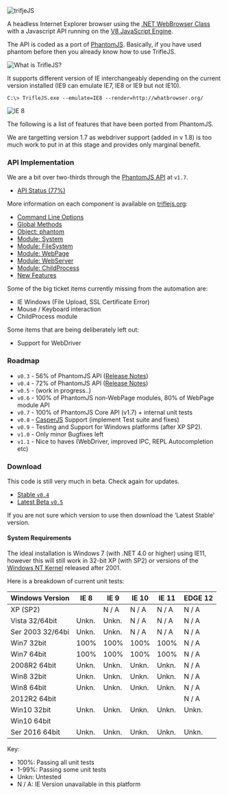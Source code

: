 ![trifjeJS](https://raw.github.com/sdesalas/trifleJS/master/Docs/logo-260x260px.png "trifleJS")

A headless Internet Explorer browser using the [.NET WebBrowser Class](http://msdn.microsoft.com/en-us/library/system.windows.forms.webbrowser.aspx) with a Javascript API running on the [V8 JavaScript Engine](http://en.wikipedia.org/wiki/V8_(JavaScript_engine)).

The API is coded as a port of [PhantomJS](http://phantomjs.org). Basically, if you have used phantom before then you already know how to use TrifleJS.

![What is TrifleJS?](https://raw.github.com/sdesalas/trifleJS/master/Docs/What.Is.Trifle.png "What is TrifleJS?")

It supports different version of IE interchangeably depending on the current version installed (IE9 can emulate IE7, IE8 or IE9 but not IE10).

    C:\> TrifleJS.exe --emulate=IE8 --render=http://whatbrowser.org/

![IE 8](https://raw.github.com/sdesalas/trifleJS/master/Docs/whatbrowser.org.IE8.png "Running as IE 8")

The following is a list of features that have been ported from PhantomJS. 

We are targetting version 1.7 as webdriver support (added in v 1.8) is too much work to put in at this stage and provides only marginal benefit.

### API Implementation

We are a bit over two-thirds through the [PhantomJS API](http://phantomjs.org/api/) at `v1.7`.

- [API Status (77%)](http://triflejs.org#post-112)

More information on each component is available on [triflejs.org](http://triflejs.org):

- [Command Line Options](http://triflejs.org#post-29)
- [Global Methods](http://triflejs.org#post-11)
- [Object: phantom](http://triflejs.org#post-18)
- [Module: System](http://triflejs.org#post-24)
- [Module: FileSystem](http://triflejs.org#post-27)
- [Module: WebPage](http://triflejs.org#post-20)
- [Module: WebServer](http://triflejs.org#post-63)
- [Module: ChildProcess](http://triflejs.org#post-222)
- [New Features](http://triflejs.org/#post-31)

Some of the big ticket items currently missing from the automation are: 

- IE Windows (File Upload, SSL Certificate Error)
- Mouse / Keyboard interaction
- ChildProcess module

Some items that are being deliberately left out:

- Support for WebDriver

### Roadmap

- `v0.3` - 56% of PhantomJS API ([Release Notes](https://github.com/sdesalas/trifleJS/releases/tag/v0.3))
- `v0.4` - 72% of PhantomJS API ([Release Notes](https://github.com/sdesalas/trifleJS/releases/tag/v0.4))
- `v0.5` - (work in progress..)
- `v0.6` - 100% of PhantomJS non-WebPage modules, 80% of WebPage module API
- `v0.7` - 100% of PhantomJS Core API (v1.7) + internal unit tests
- `v0.8` - [CasperJS](https://github.com/n1k0/casperjs) Support (implement Test suite and fixes)
- `v0.9` - Testing and Support for Windows platforms (after XP SP2).
- `v1.0` - Only minor Bugfixes left
- `v1.1` - Nice to haves (WebDriver, improved IPC, REPL Autocompletion etc)

### Download

This code is still very much in beta. Check again for updates.

- [Stable `v0.4`](https://github.com/sdesalas/trifleJS/releases/download/v0.4/TrifleJS.zip)
- [Latest Beta `v0.5`](https://github.com/sdesalas/trifleJS/raw/master/Build/Binary/TrifleJS.Latest.zip)

If you are not sure which version to use then download the ‘Latest Stable’ version.

#### System Requirements

The ideal installation is Windows 7 (with .NET 4.0 or higher) using IE11, however this will still work in 32-bit XP (with SP2) or versions of the [Windows NT Kernel](http://en.wikipedia.org/wiki/Comparison_of_Microsoft_Windows_versions#Windows_NT) released after 2001.

Here is a breakdown of current unit tests:

|Windows Version    | IE 8  | IE 9  | IE 10 | IE 11 | EDGE 12 |
|-------------------|-------|-------|-------|-------|---------|
|XP (SP2)           |       | N / A | N / A | N / A |  N / A  |
|Vista 32/64bit     | Unkn. | Unkn. | N / A | N / A |  N / A  |
|Ser 2003 32/64bi   | Unkn. | Unkn. | N / A | N / A |  N / A  |
|Win7 32bit         | 100%  | 100%  | 100%  | 100%  |  N / A  |
|Win7 64bit         | 100%  | 100%  | 100%  | 100%  |  N / A  |
|2008R2 64bit       | Unkn. | Unkn. | Unkn. | Unkn. |  N / A  |
|Win8 32bit         | Unkn. | Unkn. | Unkn. | Unkn. |  N / A  |
|Win8 64bit         | Unkn. | Unkn. | Unkn. | Unkn. |  N / A  |
|2012R2 64bit       |       |       |       |       |  N / A  |
|Win10 32bit        | Unkn. | Unkn. | Unkn. | Unkn. |  Unkn.  |
|Win10 64bit        |       |       |       |       |         |
|Ser 2016 64bit     | Unkn. | Unkn. | Unkn. | Unkn. |  Unkn.  |

Key:

- 100%: Passing all unit tests
- 1-99%: Passing some unit tests
- Unkn: Untested
- N / A: IE Version unavailable in this platform

